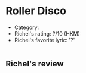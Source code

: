 # Roller Disco

 * Category: 
 * Richel's rating: ?/10 (HKM)
 * Richel's  favorite lyric: '?'

```
```

## Richel's review
